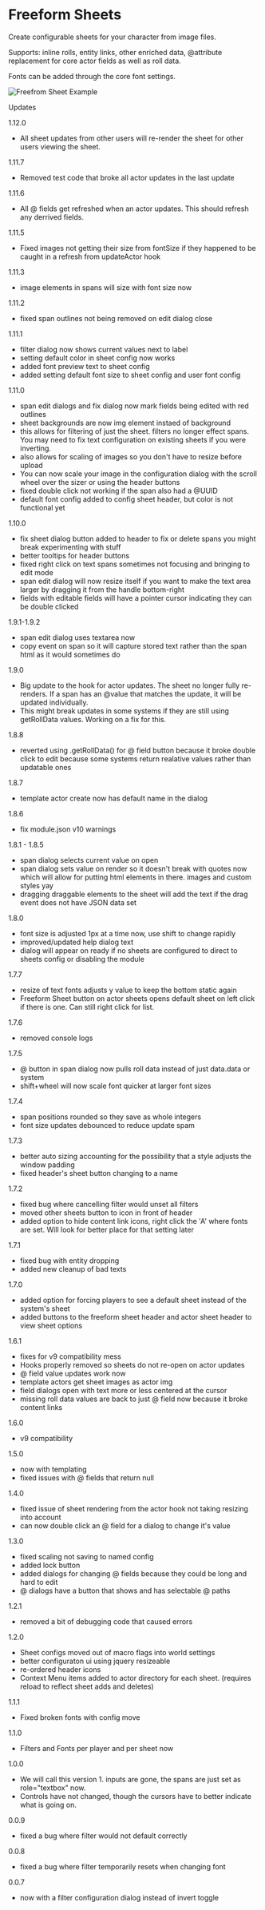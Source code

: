 # Freeform Sheets
Create configurable sheets for your character from image files.

Supports: inline rolls, entity links, other enriched data, @attribute replacement for core actor fields as well as roll data.

Fonts can be added through the core font settings.


![Freefrom Sheet Example](https://github.com/xaukael/ffs/blob/8c3265581e68d69e8936a31f25be0404b98db6e8/ffs-example.jpg)

Updates

1.12.0
  - All sheet updates from other users will re-render the sheet for other users viewing the sheet.
  
1.11.7
  - Removed test code that broke all actor updates in the last update

1.11.6
  - All @ fields get refreshed when an actor updates. This should refresh any derrived fields.

1.11.5
  - Fixed images not getting their size from fontSize if they happened to be caught in a refresh from updateActor hook

1.11.3
  - image elements in spans will size with font size now

1.11.2
  - fixed span outlines not being removed on edit dialog close

1.11.1
  - filter dialog now shows current values next to label
  - setting default color in sheet config now works
  - added font preview text to sheet config
  - added setting default font size to sheet config and user font config

1.11.0
  - span  edit dialogs and fix dialog now mark fields being edited with red outlines
  - sheet backgrounds are now img element instaed of background
  - this allows for filtering of just the sheet. filters no longer effect spans. You may need to fix text configuration on existing sheets if you were inverting.
  - also allows for scaling of images so you don't have to resize before upload
  - You can now scale your image in the configuration dialog with the scroll wheel over the sizer or using the header buttons
  - fixed double click not working if the span also had a @UUID
  - default font config added to config sheet header, but color is not functional yet

1.10.0
  - fix sheet dialog button added to header to fix or delete spans you might break experimenting with stuff
  - better tooltips for header buttons
  - fixed right click on text spans sometimes not focusing and bringing to edit mode
  - span edit dialog will now resize itself if you want to make the text area larger by dragging it from the handle bottom-right 
  - fields with editable fields will have a pointer cursor indicating they can be double clicked

1.9.1-1.9.2
  - span edit dialog uses textarea now
  - copy event on span so it will capture stored text rather than the span html as it would sometimes do

1.9.0
  - Big update to the hook for actor updates. The sheet no longer fully re-renders. If a span has an @value that matches the update, it will be updated individually.
  - This might break updates in some systems if they are still using getRollData values. Working on a fix for this.

1.8.8
  - reverted using .getRollData() for @ field button because it broke double click to edit because some systems return realative values rather than updatable ones

1.8.7
  - template actor create now has default name in the dialog

1.8.6
  - fix module.json v10 warnings

1.8.1 - 1.8.5 
  - span dialog selects current value on open
  - span dialog sets value on render so it doesn't break with quotes now which will allow for putting html elements in there. images and custom styles yay
  - dragging draggable elements to the sheet will add the text if the drag event does not have JSON data set

1.8.0
  - font size is adjusted 1px at a time now, use shift to change rapidly
  - improved/updated help dialog text
  - dialog will appear on ready if no sheets are configured to direct to sheets config or disabling the module

1.7.7
  - resize of text fonts adjusts y value to keep the bottom static again
  - Freeform Sheet button on actor sheets opens default sheet on left click if there is one. Can still right click for list.

1.7.6
  - removed console logs

1.7.5
  - @ button in span dialog now pulls roll data instead of just data.data or system
  - shift+wheel will now scale font quicker at larger font sizes
  
1.7.4
  - span positions rounded so they save as whole integers
  - font size updates debounced to reduce update spam

1.7.3
  - better auto sizing accounting for the possibility that a style adjusts the window padding
  - fixed header's sheet button changing to a name

1.7.2
  - fixed bug where cancelling filter would unset all filters
  - moved other sheets button to icon in front of header
  - added option to hide content link icons, right click the 'A' where fonts are set. Will look for better place for that setting later
  
1.7.1
  - fixed bug with entity dropping
  - added new cleanup of bad texts
  
1.7.0
  - added option for forcing players to see a default sheet instead of the system's sheet
  - added buttons to the freeform sheet header and actor sheet header to view sheet options
  
1.6.1
  - fixes for v9 compatibility mess
  - Hooks properly removed so sheets do not re-open on actor updates
  - @ field value updates work now
  - template actors get sheet images as actor img
  - field dialogs open with text more or less centered at the cursor
  - missing roll data values are back to just @ field now because it broke content links
  
1.6.0
  - v9 compatibility
  
1.5.0
  - now with templating
  - fixed issues with @ fields that return null
  
1.4.0
  - fixed issue of sheet rendering from the actor hook not taking resizing into account
  - can now double click an @ field for a dialog to change it's value
  
1.3.0
  - fixed scaling not saving to named config
  - added lock button
  - added dialogs for changing @ fields because they could be long and hard to edit
  - @ dialogs have a button that shows and has selectable @ paths
  
1.2.1
  - removed a bit of debugging code that caused errors
  
1.2.0
  - Sheet configs moved out of macro flags into world settings
  - better configuraton ui using jquery resizeable
  - re-ordered header icons
  - Context Menu items added to actor directory for each sheet. (requires reload to reflect sheet adds and deletes)
  
1.1.1
  - Fixed broken fonts with config move
  
1.1.0
  - Filters and Fonts per player and per sheet now
  
1.0.0
  - We will call this version 1. inputs are gone, the spans are just set as role="textbox" now. 
  - Controls have not changed, though the cursors have to better indicate what is going on.
  
0.0.9
  - fixed a bug where filter would not default correctly

0.0.8
  - fixed a bug where filter temporarily resets when changing font

0.0.7 
  - now with a filter configuration dialog instead of invert toggle
